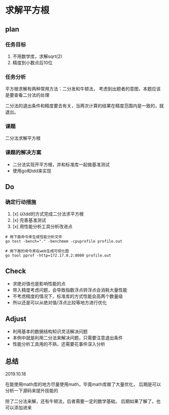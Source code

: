 # 求解平方根

## plan

### 任务目标

1. 不用数学库，求解sqrt(2)
2. 精度到小数点后10位

### 任务分析

平方根求解有两种常用方法：二分发和牛顿法，
考虑到出题者的意图，本题应该是要查看二分法的处理

二分法的退出条件和精度要去有关，当两次计算的结果在精度范围内是一致的，就退出。

### 课题

二分法求解平方根

### 课题的解决方案

- 二分法实现开平方根，并和标准库一起做基准测试
- 使用go和tdd来实现

## Do

### 确定行动措施

1. [x] 以tdd的方式完成二分法求平方根
2. [x] 完善基准测试
3. [x] 用性能分析工具分析改进点

```shell
# 用下面命令来生成性能分析文件
go test -bench="." -benchmem -cpuprofile profile.out

# 用下面的命令来在web生成可视化图
go tool pprof -http=172.17.0.2:8000 profile.out
```

## Check

- 求绝对值也是影响性能的点
- 带入精度考虑问题，会导致指数浮点转浮点会消耗大量性能
- 不考虑精度的情况下，标准库的方式性能会高两个数量级
- 所以还是可以从绝对值/浮点比较等地方进行优化

## Adjust

- 利用基本的数据结构知识灵活解决问题
- 本例中就是利用二分法来解决问题，只需要注意退出条件
- 性能分析工具用的不熟，还需要花事件深入分析

## 总结

2019.10.18

在能使用math库的地方尽量使用math，毕竟math库做了大量优化，
后期是可以分析一下源码来提升技能的

除了二分法来解，还有牛顿法，后者需要一定的数学基础，
后期如果了解了，也可以添加进来
